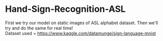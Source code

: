 # Hand-Sign-Recognition-ASL
First we try our model on static images of ASL alphabet dataset. Then we'll try and do the same for real time!   <br>
Dataset used = https://www.kaggle.com/datamunge/sign-language-mnist
